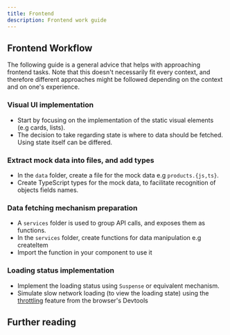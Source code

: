 ```yaml
---
title: Frontend
description: Frontend work guide
---
```


## Frontend Workflow
The following guide is a general advice that helps with approaching frontend tasks. Note that this doesn't necessarily fit every context, and therefore different approaches might be followed depending on the context and on one's experience.

### Visual UI implementation
- Start by focusing on the implementation of the static visual elements (e.g cards, lists).
- The decision to take regarding state is where to data should be fetched. Using state itself can be differed.

### Extract mock data into files, and add types
- In the `data` folder, create a file for the mock data e.g `products.{js,ts}`.
- Create TypeScript types for the mock data, to facilitate recognition of objects fields names.

### Data fetching mechanism preparation
- A `services` folder is used to group API calls, and exposes them as functions.
- In the `services` folder, create functions for data manipulation e.g createItem
- Import the function in your component to use it

### Loading status implementation
- Implement the loading status using `Suspense` or equivalent mechanism.
- Simulate slow network loading (to view the loading state) using the [throttling](https://www.debugbear.com/blog/chrome-devtools-network-throttling) feature from the browser's Devtools

## Further reading

